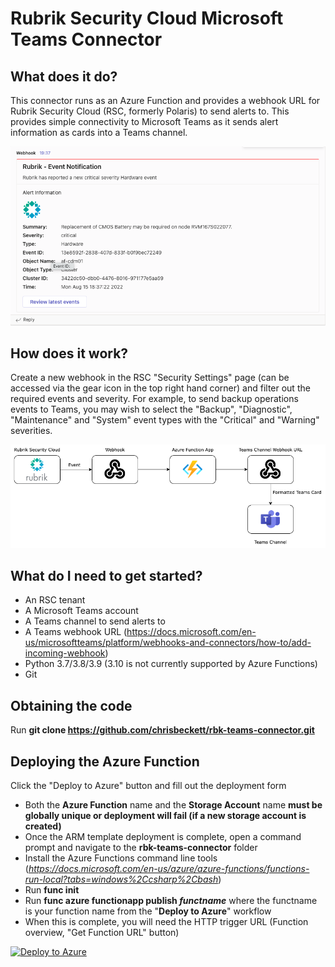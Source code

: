 # Rubrik Security Cloud Microsoft Teams Connector

## What does it do?

This connector runs as an Azure Function and provides a webhook URL for Rubrik Security Cloud (RSC, formerly Polaris) to send alerts to. This provides simple connectivity to Microsoft Teams as it sends alert information as cards into a Teams channel.

![alt text](https://github.com/chrisbeckett/rbk-teams-connector/blob/main/teams-event.png "Teams screenshot")

## How does it work?

Create a new webhook in the RSC "Security Settings" page (can be accessed via the gear icon in the top right hand corner) and filter out the required events and severity. For example, to send backup operations events to Teams, you may wish to select the "Backup", "Diagnostic", "Maintenance" and "System" event types with the "Critical" and "Warning" severities.

![alt text](https://github.com/chrisbeckett/rbk-teams-connector/blob/main/teams-connector-arch.png "Architecture overview")

## What do I need to get started?

- An RSC tenant
- A Microsoft Teams account
- A Teams channel to send alerts to
- A Teams webhook URL (https://docs.microsoft.com/en-us/microsoftteams/platform/webhooks-and-connectors/how-to/add-incoming-webhook)
- Python 3.7/3.8/3.9 (3.10 is not currently supported by Azure Functions)
- Git

## Obtaining the code

Run **git clone https://github.com/chrisbeckett/rbk-teams-connector.git**

## Deploying the Azure Function

Click the "Deploy to Azure" button and fill out the deployment form

- Both the **Azure Function** name and the **Storage Account** name **must be globally unique or deployment will fail (if a new storage account is created)**
- Once the ARM template deployment is complete, open a command prompt and navigate to the **rbk-teams-connector** folder
- Install the Azure Functions command line tools (*https://docs.microsoft.com/en-us/azure/azure-functions/functions-run-local?tabs=windows%2Ccsharp%2Cbash*)
- Run **func init**
- Run **func azure functionapp publish _functname_** where the functname is your function name from the "**Deploy to Azure**" workflow
- When this is complete, you will need the HTTP trigger URL (Function overview, "Get Function URL" button)

[![Deploy to Azure](https://aka.ms/deploytoazurebutton)](https://portal.azure.com/#create/Microsoft.Template/uri/https%3A%2F%2Fraw.githubusercontent.com%2Fchrisbeckett%2Frbk-teams-connector%2Fmain%2Fdeployment-template.json)
